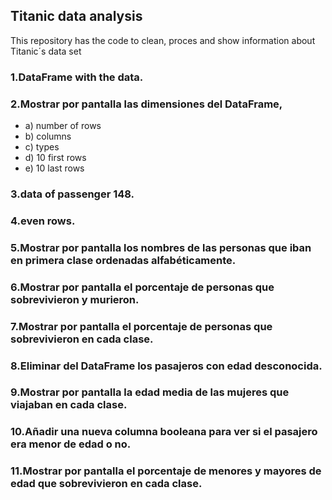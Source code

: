 ## Titanic data analysis
This repository has the code to clean, proces and show information about Titanic´s data set


### 1.DataFrame with the data.

### 2.Mostrar por pantalla las dimensiones del DataFrame, 
  - a) number of rows
  - b) columns
  - c) types
  - d) 10 first rows 
  - e) 10 last rows

### 3.data of passenger 148.

### 4.even rows.

###
### 5.Mostrar por pantalla los nombres de las personas que iban en primera clase ordenadas alfabéticamente.

### 6.Mostrar por pantalla el porcentaje de personas que sobrevivieron y murieron.

### 7.Mostrar por pantalla el porcentaje de personas que sobrevivieron en cada clase.

### 8.Eliminar del DataFrame los pasajeros con edad desconocida.

### 9.Mostrar por pantalla la edad media de las mujeres que viajaban en cada clase.

### 10.Añadir una nueva columna booleana para ver si el pasajero era menor de edad o no.

### 11.Mostrar por pantalla el porcentaje de menores y mayores de edad que sobrevivieron en cada clase.

